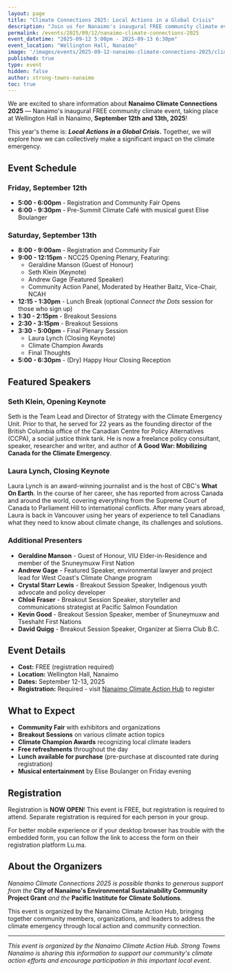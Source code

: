 ```yaml
---
layout: page
title: "Climate Connections 2025: Local Actions in a Global Crisis"
description: "Join us for Nanaimo's inaugural FREE community climate event featuring keynote speakers Seth Klein and Laura Lynch, breakout sessions, and community action panels at Wellington Hall."
permalink: /events/2025/09/12/nanaimo-climate-connections-2025
event_datetime: "2025-09-12 5:00pm - 2025-09-13 6:30pm"
event_location: "Wellington Hall, Nanaimo"
image: '/images/events/2025-09-12-nanaimo-climate-connections-2025/climate-connections-2025.png'
published: true
type: event
hidden: false
author: strong-towns-nanaimo
toc: true
---
```


We are excited to share information about **Nanaimo Climate Connections 2025** — Nanaimo's inaugural FREE community climate event, taking place at Wellington Hall in Nanaimo, **September 12th and 13th, 2025**!

This year's theme is: **_Local Actions in a Global Crisis_.** Together, we will explore how we can collectively make a significant impact on the climate emergency.

## **Event Schedule**

### **Friday, September 12th**
- **5:00 - 6:00pm** - Registration and Community Fair Opens
- **6:00 - 9:30pm** - Pre-Summit Climate Café with musical guest Elise Boulanger

### **Saturday, September 13th**
- **8:00 - 9:00am** - Registration and Community Fair
- **9:00 - 12:15pm** - NCC25 Opening Plenary, Featuring:
  - Geraldine Manson (Guest of Honour)
  - Seth Klein (Keynote)
  - Andrew Gage (Featured Speaker)
  - Community Action Panel, Moderated by Heather Baitz, Vice-Chair, NCAH
- **12:15 - 1:30pm** - Lunch Break (optional _Connect the Dots_ session for those who sign up)
- **1:30 - 2:15pm** - Breakout Sessions
- **2:30 - 3:15pm** - Breakout Sessions
- **3:30 - 5:00pm** - Final Plenary Session
  - Laura Lynch (Closing Keynote)
  - Climate Champion Awards
  - Final Thoughts
- **5:00 - 6:30pm** - (Dry) Happy Hour Closing Reception

## **Featured Speakers**

### **Seth Klein, Opening Keynote**
Seth is the Team Lead and Director of Strategy with the Climate Emergency Unit. Prior to that, he served for 22 years as the founding director of the British Columbia office of the Canadian Centre for Policy Alternatives (CCPA), a social justice think tank. He is now a freelance policy consultant, speaker, researcher and writer, and author of **A Good War: Mobilizing Canada for the Climate Emergency**.

### **Laura Lynch, Closing Keynote**
Laura Lynch is an award-winning journalist and is the host of CBC's **What On Earth**. In the course of her career, she has reported from across Canada and around the world, covering everything from the Supreme Court of Canada to Parliament Hill to international conflicts. After many years abroad, Laura is back in Vancouver using her years of experience to tell Canadians what they need to know about climate change, its challenges and solutions.

### **Additional Presenters**
- **Geraldine Manson** - Guest of Honour, VIU Elder-in-Residence and member of the Snuneymuxw First Nation
- **Andrew Gage** - Featured Speaker, environmental lawyer and project lead for West Coast's Climate Change program
- **Crystal Starr Lewis** - Breakout Session Speaker, Indigenous youth advocate and policy developer
- **Chloë Fraser** - Breakout Session Speaker, storyteller and communications strategist at Pacific Salmon Foundation
- **Kevin Good** - Breakout Session Speaker, member of Snuneymuxw and Tseshaht First Nations
- **David Quigg** - Breakout Session Speaker, Organizer at Sierra Club B.C.

## **Event Details**

* **Cost:** FREE (registration required)
* **Location:** Wellington Hall, Nanaimo
* **Dates:** September 12-13, 2025
* **Registration:** Required - visit [Nanaimo Climate Action Hub](https://www.nanaimoclimateaction.org/climate-connections-2025) to register

## **What to Expect**

- **Community Fair** with exhibitors and organizations
- **Breakout Sessions** on various climate action topics
- **Climate Champion Awards** recognizing local climate leaders
- **Free refreshments** throughout the day
- **Lunch available for purchase** (pre-purchase at discounted rate during registration)
- **Musical entertainment** by Elise Boulanger on Friday evening

## **Registration**

Registration is **NOW OPEN**! This event is FREE, but registration is required to attend. Separate registration is required for each person in your group.

For better mobile experience or if your desktop browser has trouble with the embedded form, you can follow the link to access the form on their registration platform Lu.ma.

## **About the Organizers**

*Nanaimo Climate Connections 2025 is possible thanks to generous support from the* **City of Nanaimo's Environmental Sustainability Community Project Grant** *and the* **Pacific Institute for Climate Solutions**.

This event is organized by the Nanaimo Climate Action Hub, bringing together community members, organizations, and leaders to address the climate emergency through local action and community connection.

---

*This event is organized by the Nanaimo Climate Action Hub. Strong Towns Nanaimo is sharing this information to support our community's climate action efforts and encourage participation in this important local event.*
